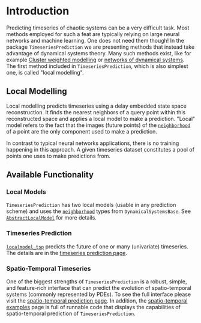 # Introduction

Predicting timeseries of chaotic systems can be a very difficult task. Most methods employed for such a feat are typically relying on large neural networks and machine learning. One does not need them though! In the package `TimeseriesPrediction` we are presenting methods that instead take advantage of dynamical systems theory. Many such methods exist, like for example [Cluster weighted modelling](https://onlinelibrary.wiley.com/doi/pdf/10.1002/9783527609970.ch3) or [networks of dynamical systems](https://github.com/JuliaDynamics/TimeseriesPrediction.jl/issues/40). The first method included in `TimeseriesPrediction`, which is also simplest one, is called "local modelling".

## Local Modelling

Local modelling predicts timeseries using a delay embedded state space reconstruction.
It finds the nearest neighbors of a query point within this reconstructed space and applies a local model to make a prediction. "Local" model refers to the fact that the images (future points) of the [`neighborhood`](@ref) of a point are the only component used to make a prediction.

In contrast to typical neural networks applications, there is no training happening in this approach. A given timeseries dataset constitutes a pool of points one uses to make predictions from.



## Available Functionality

### Local Models
`TimeseriesPrediction` has two local models (usable in any prediction scheme)
and uses the [`neighborhood`](@ref) types from `DynamicalSystemsBase`. See [`AbstractLocalModel`](@ref) for more details.

### Timeseries Prediction
[`localmodel_tsp`](@ref) predicts the future of one or many (univariate) timeseries. The details are in the [timeseries prediction page](localmodels).

### Spatio-Temporal Timeseries
One of the biggest strengths of `TimeseriesPrediction` is a robust, simple, and feature-rich interface that can predict the evolution of spatio-temporal systems (commonly represented by PDEs). To see the full interface please visit the [spatio-temporal prediction page](spatiotemporal.md). In addition, the [spatio-temporal examples](stexamples.md) page is full of runnable code that displays the capabilities of spatio-temporal prediction of `TimeseriesPrediction`.
